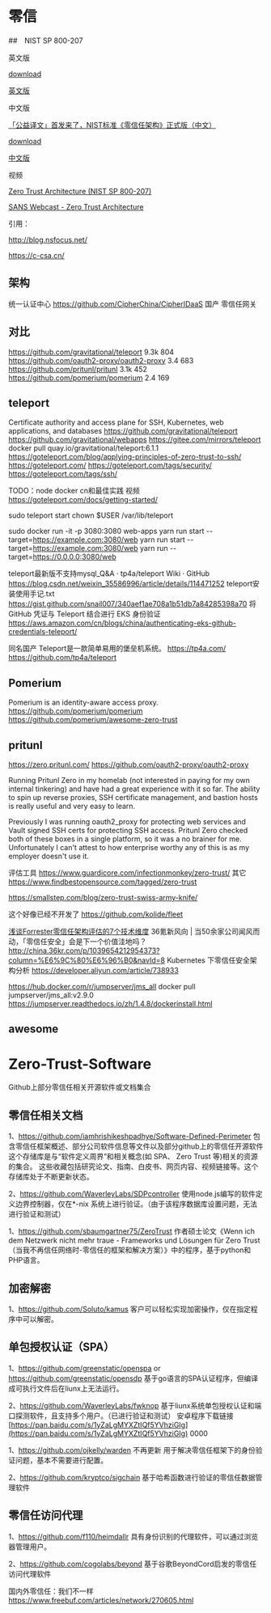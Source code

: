 # 零信

##　NIST SP 800-207

英文版

[download](https://csrc.nist.gov/publications/detail/sp/800-207/final)

[英文版](books/NIST.SP.800-207.pdf)

中文版

[「公益译文」首发来了，NIST标准《零信任架构》正式版（中文）](https://www.nsfocus.com.cn/html/2020/21_0814/592.html)

[download](https://c-csa.cn/u_file/photo/20200706/91a8652685.pdf)

[中文版](books/NIST.SP.800-207中文版.pdf)

视频

[Zero Trust Architecture (NIST SP 800-207)](https://www.youtube.com/watch?v=o3Or6zgYZx8)

[SANS Webcast - Zero Trust Architecture](https://www.youtube.com/watch?v=5sFOdpMLXQg)

引用：

http://blog.nsfocus.net/

https://c-csa.cn/

## 架构

统一认证中心
  https://github.com/CipherChina/CipherIDaaS 国产
零信任网关

## 对比

https://github.com/gravitational/teleport 9.3k 804
https://github.com/oauth2-proxy/oauth2-proxy 3.4 683
https://github.com/pritunl/pritunl 3.1k 452
https://github.com/pomerium/pomerium 2.4 169

## teleport

Certificate authority and access plane for SSH, Kubernetes, web applications, and databases
https://github.com/gravitational/teleport
https://github.com/gravitational/webapps
https://gitee.com/mirrors/teleport
docker pull quay.io/gravitational/teleport:6.1.1
https://goteleport.com/blog/applying-principles-of-zero-trust-to-ssh/
https://goteleport.com/
https://goteleport.com/tags/security/
https://goteleport.com/tags/ssh/

TODO：node docker cn和最佳实践
视频
https://goteleport.com/docs/getting-started/

sudo teleport start
chown $USER /var/lib/teleport

sudo docker run -it -p 3080:3080 web-apps yarn run start --target=https://example.com:3080/web
yarn run start --target=https://example.com:3080/web
yarn run --target=https://0.0.0.0:3080/web

teleport最新版不支持mysql_Q&A · tp4a/teleport Wiki · GitHub
https://blog.csdn.net/weixin_35586996/article/details/114471252
teleport安装使用手记.txt
https://gist.github.com/snail007/340aef1ae708a1b51db7a84285398a70
将 GitHub 凭证与 Teleport 结合进行 EKS 身份验证
https://aws.amazon.com/cn/blogs/china/authenticating-eks-github-credentials-teleport/

同名国产
Teleport是一款简单易用的堡垒机系统。
https://tp4a.com/
https://github.com/tp4a/teleport


## Pomerium
Pomerium is an identity-aware access proxy.
https://github.com/pomerium/pomerium
https://github.com/pomerium/awesome-zero-trust

## pritunl
https://zero.pritunl.com/
https://github.com/oauth2-proxy/oauth2-proxy

Running Pritunl Zero in my homelab (not interested in paying for my own internal tinkering) and have had a great experience with it so far. 
The ability to spin up reverse proxies, SSH certificate management, and bastion hosts is really useful and very easy to learn.

Previously I was running oauth2_proxy for protecting web services and Vault signed SSH certs for protecting SSH access. 
Pritunl Zero checked both of these boxes in a single platform, so it was a no brainer for me. 
Unfortunately I can't attest to how enterprise worthy any of this is as my employer doesn't use it.

评估工具
https://www.guardicore.com/infectionmonkey/zero-trust/
其它
https://www.findbestopensource.com/tagged/zero-trust


https://smallstep.com/blog/zero-trust-swiss-army-knife/

这个好像已经不开发了
https://github.com/kolide/fleet

[浅谈Forrester零信任架构评估的7个技术维度](https://www.anquanke.com/post/id/226062)
36氪新风向 | 当50余家公司闻风而动，「零信任安全」会是下一个价值洼地吗？
http://china.36kr.com/p/1039654212954373?column=%E6%9C%80%E6%96%B0&navId=8
Kubernetes 下零信任安全架构分析
https://developer.aliyun.com/article/738933


https://hub.docker.com/r/jumpserver/jms_all
docker pull jumpserver/jms_all:v2.9.0
https://jumpserver.readthedocs.io/zh/1.4.8/dockerinstall.html

## awesome

# Zero-Trust-Software
Github上部分零信任相关开源软件或文档集合

## 零信任相关文档
1、https://github.com/iamhrishikeshpadhye/Software-Defined-Perimeter
包含零信任框架概述、部分公司软件信息等文件以及部分github上的零信任开源软件
这个存储库是与“软件定义周界”和相关概念(如 SPA、 Zero Trust 等)相关的资源的集合。
这些收藏包括研究论文、指南、白皮书、网页内容、视频链接等。这个存储库处于不断更新状态。

2、https://github.com/WaverleyLabs/SDPcontroller
使用node.js编写的软件定义边界控制器，仅在*-nix 系统上进行验证。（由于该程序数据库设置问题，无法进行验证和测试）

1、https://github.com/sbaumgartner75/ZeroTrust
作者硕士论文《Wenn ich dem Netzwerk nicht mehr traue - Frameworks und Lösungen für Zero Trust（当我不再信任网络时-零信任的框架和解决方案）》中的程序，基于python和PHP语言。

## 加密解密
1、https://github.com/Soluto/kamus
客户可以轻松实现加密操作，仅在指定程序中可以解密。

## 单包授权认证（SPA）
1、https://github.com/greenstatic/openspa or https://github.com/greenstatic/opensdp
基于go语言的SPA认证程序，但编译成可执行文件后在liunx上无法运行。

2、https://github.com/WaverleyLabs/fwknop
基于liunx系统单包授权认证和端口探测软件，且支持多个用户。（已进行验证和测试）
安卓程序下载链接[https://pan.baidu.com/s/1yZaLgMYXZtIQf5YVhziGIg](https://pan.baidu.com/s/1yZaLgMYXZtIQf5YVhziGIg) 0000

1、https://github.com/ojkelly/warden 不再更新
用于解决零信任框架下的身份验证问题，基本不需要进行配置。

2、https://github.com/kryptco/sigchain
基于哈希函数进行验证的零信任数据管理软件

## 零信任访问代理
1、https://github.com/f110/heimdallr
具有身份识别的代理软件，可以通过浏览器管理用户。

2、https://github.com/cogolabs/beyond
基于谷歌BeyondCord启发的零信任访问代理软件

国内外零信任：我们不一样
https://www.freebuf.com/articles/network/270605.html